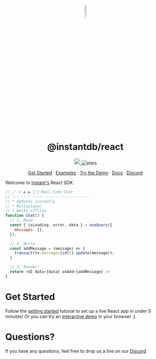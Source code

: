 <p align="center">
  <a href="https://instantdb.com">
    <img alt="Shows the Instant logo" src="https://instantdb.com/img/icon/android-chrome-512x512.png" width="10%">
  </a>
  <h1 align="center">@instantdb/react</h1>
</p>

<p align="center">
  <a 
    href="https://discord.com/invite/VU53p7uQcE" >
    <img height=20 src="https://img.shields.io/discord/1031957483243188235" />
  </a>
  <img src="https://img.shields.io/github/stars/instantdb/instant" alt="stars">
</p>

<p align="center">
   <a href="https://instantdb.com/dash">Get Started</a> · 
   <a href="https://instantdb.com/examples">Examples</a> · 
   <a href="https://instantdb.com/tutorial">Try the Demo</a> · 
   <a href="https://instantdb.com/docs">Docs</a> · 
   <a href="https://discord.com/invite/VU53p7uQcE">Discord</a>
<p>

Welcome to [Instant's](http://instantdb.com) React SDK.

```javascript
// ༼ つ ◕_◕ ༽つ Real-time Chat
// ----------------------------------
// * Updates instantly
// * Multiplayer
// * Works offline
function Chat() {
  // 1. Read
  const { isLoading, error, data } = useQuery({
    messages: {},
  });

  // 2. Write
  const addMessage = (message) => {
    transact(tx.messages[id()].update(message));
  }

  // 3. Render!
  return <UI data={data} onAdd={addMessage} />
}
```

# Get Started

Follow the [getting started](https://www.instantdb.com/docs) tutorial to set up a live React app in under 5 minutes! Or you can try an [interactive demo](https://instantdb.com/tutorial) in your browser :).

# Questions?

If you have any questions, feel free to drop us a line on our [Discord](https://discord.com/invite/VU53p7uQcE)
